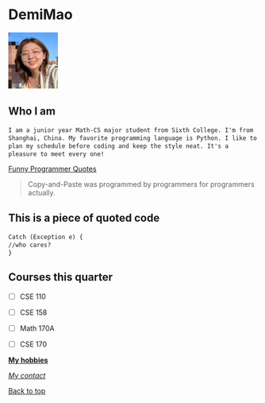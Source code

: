 # DemiMao
<img src="demi_picture.JPG" alt="drawing" width="100"/>

## Who I am

    I am a junior year Math-CS major student from Sixth College. I'm from Shanghai, China. My favorite programming language is Python. I like to plan my schedule before coding and keep the style neat. It's a pleasure to meet every one!

[Funny Programmer Quotes](https://betterprogramming.pub/101-funny-programmer-quotes-76c7f335b92d)
> Copy-and-Paste was programmed by programmers for programmers actually.

## This is a piece of quoted code
```
Catch (Exception e) {
//who cares?
}
```



## Courses this quarter
- [ ] CSE 110
- [ ] CSE 158
- [ ] Math 170A
- [ ] CSE 170


[**My hobbies**](hobby.md) 

[*My contact*](contact.md)

[Back to top](#demimao)

    